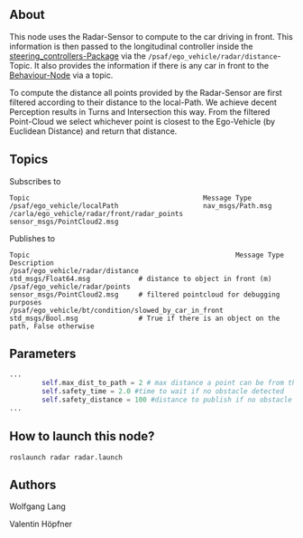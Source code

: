 ## About
This node uses the Radar-Sensor to compute to the car driving in front. This information is then passed to the longitudinal controller inside the [steering_controllers-Package](https://github.com/ll7/psaf2/tree/main/Acting/steering_controllers) via the `/psaf/ego_vehicle/radar/distance`-Topic. It also provides the information if there is any car in front to the [Behaviour-Node](https://github.com/ll7/psaf2/tree/main/Planning/behavior_agent) via a topic. 

To compute the distance all points provided by the Radar-Sensor are first filtered according to their distance to the local-Path. We achieve decent Perception results in Turns and Intersection this way. From the filtered Point-Cloud we select whichever point is closest to the Ego-Vehicle (by Euclidean Distance) and return that distance.    
## Topics
Subscribes to
```
Topic                                           Message Type
/psaf/ego_vehicle/localPath                     nav_msgs/Path.msg
/carla/ego_vehicle/radar/front/radar_points     sensor_msgs/PointCloud2.msg 

```

Publishes to
```
Topic                                                   Message Type                    Description
/psaf/ego_vehicle/radar/distance                        std_msgs/Float64.msg            # distance to object in front (m)
/psaf/ego_vehicle/radar/points                          sensor_msgs/PointCloud2.msg     # filtered pointcloud for debugging purposes
/psaf/ego_vehicle/bt/condition/slowed_by_car_in_front   std_msgs/Bool.msg               # True if there is an object on the path, False otherwise
```
## Parameters
```python
...
        self.max_dist_to_path = 2 # max distance a point can be from the path to be considered
        self.safety_time = 2.0 #time to wait if no obstacle detected
        self.safety_distance = 100 #distance to publish if no obstacle detected
...
``` 

## How to launch this node?
```shell
roslaunch radar radar.launch
```

## Authors
Wolfgang Lang

Valentin Höpfner
